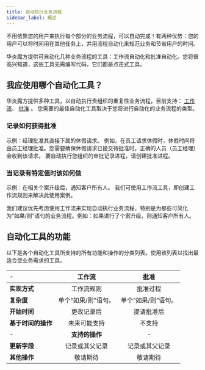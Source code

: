 ```yaml
---
title: 自动执行业务流程
sidebar_label: 概述
---
```


不用依靠您的用户来执行每个部分的业务流程，可以自动完成！有两种优势：您的用户可以将时间用在其他任务上，并用流程自动化来规范业务和节省用户的时间。

华炎魔方提供可自动化几种业务流程的工具：工作流自动化和批准自动化。您将很高兴知道，这些工具无需编写代码，它们都是点击式工具。

## 我应使用哪个自动化工具？

华炎魔方提供多种工具，以自动执行贵组织的重复性业务流程，目前支持： [工作流](/help/auto_workflow/summary)、 [批准](/help/approval/summary) 。
您需要的最佳自动化工具取决于您将进行自动化的业务流程的类型。

### 记录如何获得批准

示例：经理批准其直接下属的休假请求。
例如，在员工请求休假时，休假时间将由员工经理批准。您需要确保休假请求已提交待批准时，正确的人员（员工经理）会收到该请求。
要自动执行您组织的审批记录进程，请创建批准进程。

### 当记录有特定值时该如何做

示例：在相关个案升级后，通知客户所有人。
我们可使用工作流工具，即创建工作流规则来解决此使用案例。

我们建议优先考虑使用工作流来实现自动执行业务流程，特别是为那些可简化为“如果/则”语句的业务流程。例如：如果进行了个案升级，则通知客户所有人。

## 自动化工具的功能

以下是各个自动化工具所支持的所有功能和操作的分类列表。使用该列表以找出最适合您业务需求的工具。

 \- | 工作流 | 批准
:- | :-: | :-:
**实现方式** | 工作流规则 | 批准过程
**复杂度** | 单个“如果/则”语句。 | 单个“如果/则”语句。
**开始时间** | 更改记录后 | 提请批准后
**基于时间的操作** | 未来可能支持 | 不支持
 \- | **支持的操作** | \-
**更新字段** | 记录或其父记录 | 记录或其父记录
**其他操作** | 敬请期待 | 敬请期待

